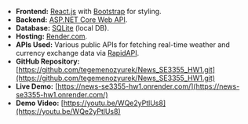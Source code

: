 - **Frontend:** [React.js](https://reactjs.org/) with [Bootstrap](https://getbootstrap.com/) for styling.  
- **Backend:** [ASP.NET Core Web API](https://dotnet.microsoft.com/en-us/apps/aspnet).  
- **Database:** [SQLite](https://www.sqlite.org/index.html) (local DB).  
- **Hosting:** [Render.com](https://render.com).  
- **APIs Used:** Various public APIs for fetching real-time weather and currency exchange data via [RapidAPI](https://rapidapi.com/).  
- **GitHub Repository:** [https://github.com/tegemenozyurek/News_SE3355_HW1.git](https://github.com/tegemenozyurek/News_SE3355_HW1.git)  
- **Live Demo:** [https://news-se3355-hw1.onrender.com/](https://news-se3355-hw1.onrender.com/)  
- **Demo Video:** [https://youtu.be/WQe2yPtlUs8](https://youtu.be/WQe2yPtlUs8)
